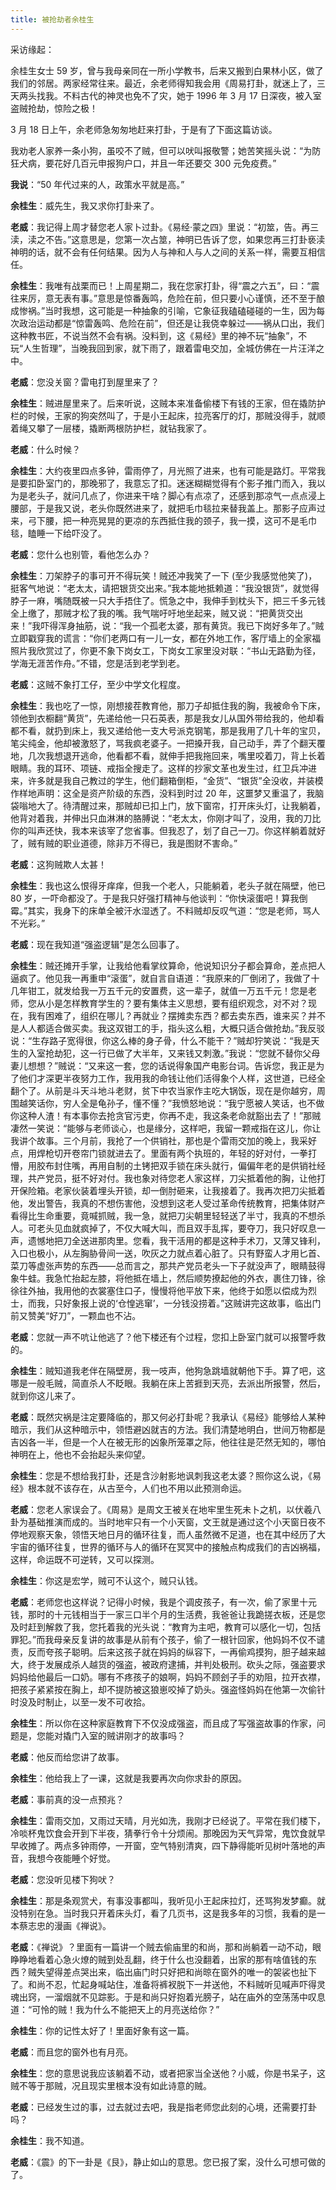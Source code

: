 ```yaml
---
title: 被抢劫者余桂生
---
```


采访缘起：

余桂生女士 59 岁，曾与我母亲同在一所小学教书，后来又搬到白果林小区，做了我们的邻居。两家经常往来。最近，余老师得知我会用《周易打卦，就迷上了，三天两头找我。不料古代的神灵也免不了灾，她于 1996 年 3 月 17 日深夜，被入室盗贼抢劫，惊险之极！

3 月 18 日上午，余老师急匆匆地赶来打卦，于是有了下面这篇访谈。

我劝老人家养一条小狗，虽咬不了贼，但可以吠叫报敬警；她苦笑摇头说：“为防狂犬病，要花好几百元申报狗户口，并且一年还要交 300 元免疫费。”

**我说**：“50 年代过来的人，政策水平就是高。”

**余桂生**：威先生，我又求你打卦来了。

**老威**：我记得上周才替您老人家卜过卦。《易经·蒙之四》里说：“初筮，告。再三渎，渎之不告。”这意思是，您第一次占筮，神明已告诉了您，如果您再三打卦亵渎神明的话，就不会有任何结果。因为人与神和人与人之间的关系一样，需要互相信任。

**余桂生**：我唯有战栗而已！上周星期二，我在您家打卦，得“震之六五”，曰：“震往来厉，意无表有事。”意思是惊番轰鸣，危险在前，但只要小心谨慎，还不至于酿成惨祸。”当时我想，这可能是一种抽象的引喻，它象征我磕磕碰碰的一生，因为每次政治运动都是“惊雷轰鸣、危险在前”，但还是让我侥幸躲过——祸从口出，我们这种教书匠，不说当然不会有祸。没料到，这《易经》里的神不玩“抽象”，不玩“人生哲理”，当晚我回到家，就下雨了，跟着雷电交加，全城仿佛在一片汪洋之中。

**老威**：您没关窗？雷电打到屋里来了？

**余桂生**：贼进屋里来了。后来听说，这贼本来准备偷楼下有钱的王家，但在撬防护栏的时候，王家的狗突然叫了，于是小王起床，拉亮客厅的灯，那贼没得手，就顺着绳又攀了一层楼，撬断两根防护栏，就钻我家了。

**老威**：什么时候？

**余桂生**：大约夜里四点多钟，雷雨停了，月光照了进来，也有可能是路灯。平常我是要扣卧室门的，那晚邪了，我意忘了扣。迷迷糊糊觉得有个影子推门而入，我以为是老头子，就问几点了，你进来干啥？脚心有点凉了，还感到那凉气一点点浸上腰部，于是我又说，老头你既然进来了，就把毛巾毯拉来替我盖上。那影子应声过来，弓下腰，把一种亮晃晃的更凉的东西抵住我的颈子，我一摸，这可不是毛巾毯，瞌睡一下给吓没了。

**老威**：您什么也别管，看他怎么办？

**余桂生**：刀架脖子的事可开不得玩笑！贼还冲我笑了一下 (至少我感觉他笑了)，挺客气地说：“老太太，请把银货交出来。”我本能地抵赖道：“我没银货”，就觉得脖子一麻，嘴随既被一只大手捂住了。慌急之中，我伸手到枕头下，把三千多元钱全上缴了，那贼才松了我的嘴。我气喘吁吁地坐起来，贼又说：“把黄货交出来！”我吓得浑身抽筋，说：“我一个孤老太婆，那有黄货。我已下岗好多年了。”贼立即戳穿我的谎言：“你们老两口有一儿一女，都在外地工作，客厅墙上的全家福照片我欣赏过了，你更不象下岗女工，下岗女工家里没对联：“书山无路勤为径，学海无涯苦作舟。”不错，您是活到老学到老。

**老威**：这贼不象打工仔，至少中学文化程度。

**余桂生**：我也吃了一惊，刚想接茬教育他，那刀子却抵住我的胸，我被命令下床，领他到衣橱翻“黄货”，先递给他一只石英表，那是我女儿从国外带给我的，他却看都不看，就扔到床上，我又递给他一支大号派克钢笔，那是我用了几十年的宝贝，笔尖纯金，他却被激怒了，骂我疯老婆子。一把搡开我，自己动手，弄了个翻天覆地，几次我想退开逃命，他看都不看，就伸手把我拖回来，嘴里咬着刀，背上长着眼睛。我的耳环、项链、戒指全搜走了。这样的抄家文革也发生过，红卫兵冲进来，许多就是我自己教过的学生，他们翻箱倒柜，“金货”、“银货”全没收，并装模作样地声明：这全是资产阶级的东西，没料到时过 20 年，这噩梦又重温了，我脑袋嗡地大了。待清醒过来，那贼却已扣上门，放下窗帘，打开床头灯，让我躺着，他背对着我，并伸出只血淋淋的胳膊说：“老太太，你刚才叫了，没用，我的刀比你的叫声还快，我本来该宰了您省事。但我忍了，划了自己一刀。你这样躺着就好了，贼有贼的职业道德，除非万不得已，我是图财不害命。”

**老威**：这狗贼欺人太甚！

**余桂生**：我也这么恨得牙痒痒，但我一个老人，只能躺着，老头子就在隔壁，他已 80 岁，一吓命都没了。于是我只好强打精神与他谈判：“你快滚蛋吧！算我倒霉。”其实，我身下的床单全被汗水湿透了。不料贼却反叹气道：“您是老师，骂人不光彩。”

**老威**：现在我知道“强盗逻辑”是怎么回事了。

**余桂生**：贼还摊开手掌，让我给他看掌纹算命，他说知识分子都会算命，差点把人逼疯了。他见我一再重申“滚蛋”，就自言自语道：“我原来的厂倒闭了，我做了十几年钳工，就发给我一万五千元的安置费，这一辈子，就值一万五千元！您是老师，您从小是怎样教育学生的？要有集体主义思想，要有组织观念，对不对？现在，我有困难了，组织在哪儿？再就业？摆摊卖东西？都去卖东西，谁来买？并不是人人都适合做买卖。我这双钳工的手，指头这么粗，大概只适合做抢劫。”我反驳说：“生存路子宽得很，你这么棒的身子骨，什么不能干？”贼却狞笑说：“我是天生的入室抢劫犯，这一行已做了大半年，又来钱又刺激。”我说：“您就不替你父母妻儿想想？”贼说：“又来这一套，您的话说得象国产电影台词。告诉您，我正是为了他们才深更半夜努力工作，我用我的命钱让他们活得象个人样，这世道，已经全翻个了。从前是斗天斗地斗老财，贫下中农当家作主吃大锅饭，现在是你越穷，周围越笑话你，穷人全是龟孙子，懂不懂？”我愤怒地说：“我宁愿被人笑话，也不做你这种人渣！有本事你去抢贪官污吏，你再不走，我这条老命就豁出去了！”那贼凄然一笑说：“能够与老师谈心，也是缘分，这样吧，我留一颗戒指在这儿，你让我讲个故事。三个月前，我抢了一个供销社，那也是个雷雨交加的晚上，我采好点，用焊枪切开卷帘门锁就进去了。里面有两个执班的，年轻的好对付，一拳打懵，用胶布封住嘴，再用自制的土铐把双手锁在床头就行，偏偏年老的是供销社经理，共产党员，挺不好对付。我也象对待您老人家这样，刀尖抵着他的胸，让他打开保险箱。老家伙装着埋头开锁，却一倒肘砸来，让我接着了。我再次把刀尖抵着他，发出警告，我真的不想伤害他，没想到这老人受过革命传统教育，把集体财产看得比生命重要，竟喊抓贼，我一急，就把刀尖朝里轻轻送了半寸，我真的不想杀人。可老头见血就疯掉了，不仅大喊大叫，而且双手乱挥，要夺刀，我只好叹息一声，遗憾地把刀全送进那肉里。您看，我干活用的都是这种手术刀，又薄又锋利，入口也极小，从左胸胁骨间一送，吹灰之力就点着心脏了。只有野蛮人才用匕首、菜刀等虚张声势的东西——总而言之，那共产党员老头一下子就没声了，眼睛鼓得象牛蛙。我急忙抬起左膝，将他抵在墙上，然后顺势撩起他的外衣，裹住刀锋，徐徐往外抽，我用他的衣裳塞住口子，慢慢将他平放下来，他终于如愿以偿成为烈士，而我，只好象报上说的‘仓惶逃窜’，一分钱没捞着。”这贼讲完这故事，临出门前又赞美“好刀”，一颗血也不沾。

**老威**：您就一声不吭让他逃了？他下楼还有个过程，您扣上卧室门就可以报警呼救的。

**余桂生**：贼知道我老伴在隔壁房，我一吱声，他狗急跳墙就朝他下手。算了吧，这哪是一般毛贼，简直杀人不眨眼。我躺在床上苦捱到天亮，去派出所报警，然后，就到你这儿来了。

**老威**：既然灾祸是注定要降临的，那又何必打卦呢？我承认《易经》能够给人某种暗示，我们从这种暗示中，领悟避凶就吉的方法。我们清楚地明白，世间万物都是吉凶各一半，但是一个人在被无形的凶象所笼罩之际，他往往是茫然无知的，哪怕神明在上，他也不会抬起头来仰望。

**余桂生**：您是不想给我打卦，还是含沙射影地讽刺我这老太婆？照你这么说，《易经》根本就不该存在，从古至今，人们也不用以此预测命运。

**老威**：您老人家误会了。《周易》是周文王被关在地牢里生死未卜之机，以伏羲八卦为基础推演而成的。当时地牢只有一个小天窗，文王就是通过这个小天窗日夜不停地观察天象，领悟天地日月的循环往复，而人虽然微不足道，也在其中经历了大宇宙的循环往复，世界的循环与人的循环在冥冥中的接触点构成我们的吉凶祸福，这样，命运既不可逆转，又可以探测。

**余桂生**：你这是宏学，贼可不认这个，贼只认钱。

**老威**：老师您也这样说？记得小时候，我是个调皮孩子，有一次，偷了家里十元钱，那时的十元钱相当于一家三口半个月的生活费，我爸爸让我跪搓衣板，还是您及时赶到解救了我，您托着我的光头说：“教育为主吧，教育可以感化一切，包括罪犯。”而我母亲反复讲的故事是从前有个孩子，偷了一根针回家，他妈妈不仅不谴责，反而夸孩子聪明。后来这孩子就在妈妈的纵容下，一再偷鸡摸狗，胆子越来越大，终于发展成杀人越货的强盗，被政府逮捕，并判处极刑。砍头之际，强盗要求妈妈给他最后一口奶。哪有不疼孩子的娘啊，妈妈不顾刽子手的劝阻，拉开衣襟，把孩子紧紧按在胸上，却不提防被这狼崽咬掉了奶头。强盗怪妈妈在他第一次偷针时没及时制止，以至一发不可收拾。

**余桂生**：所以你在这种家庭教育下不仅没成强盗，而且成了写强盗故事的作家，问题是，您能对撬门入室的贼讲刚才的故事吗？

**老威**：他反而给您讲了故事。

**余桂生**：他给我上了一课，这就是我要再次向你求卦的原因。

**老威**：事前真的没一点预兆？

**余桂生**：雷雨交加，又雨过天晴，月光如洗，我刚才已经说了。平常在我们楼下，冷啖杯鬼饮食会开到下半夜，猜拳行令十分烦闹。那晚因为天气异常，鬼饮食就早早收摊了。两点多钟雨停，一开窗，空气特别清爽，四下静得能听见树叶落地的声音，我想今夜能睡个好觉。

**老威**：您没听见楼下狗吠？

**余桂生**：那是条观赏犬，有事没事都叫，我听见小王起床拉灯，还骂狗发梦癫。就没特别在急。当时我只开着床头灯，看了几页书，这是我多年的习惯，我看的是一本蔡志忠的漫画《禅说》。

**老威**：《禅说》？里面有一篇讲一个贼去偷庙里的和尚，那和尚躺着一动不动，眼睁睁地看着心急火燎的贼到处乱翻，终于什么也没翻着，出家的那有啥值钱的东西？贼失望得差点哭出来，临出庙门时只好把和尚晾在窗外的唯一的袈裟也扯下了。和尚不忍，忙起身喊站住，准备将裤衩脱下一并送他，不料贼听见喊声吓得灵魂出窍，一溜烟就不见踪影。于是和尚只好抱着光膀子，站在庙外的空荡荡中叹息道：“可怜的贼！我为什么不能把天上的月亮送给你？”

**余桂生**：你的记性太好了！里面好象有这一篇。

**老威**：而且您的窗外也有月亮。

**余桂生**：您的意思说我应该躺着不动，或者把家当全送他？小威，你是书呆子，这贼不等于那贼，况且现实里根本没有如此诗意的贼。

**老威**：已经发生过的事，过去就过去吧，我是指老师您此刻的心境，还需要打卦吗？

**余桂生**：我不知道。

**老威**：《震》的下一卦是《艮》，静止如山的意思。您已报了案，没什么可想可做的了。
